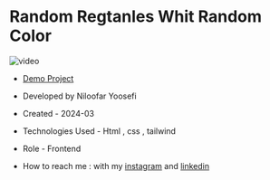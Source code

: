 # Random Regtanles Whit Random Color


![video](https://github.com/niloufar-yousefi/random-regtangles/assets/156951582/e2cab3d3-b2db-418d-bc05-a3e2d9ba3dd5)

- [Demo Project](https://niloufar-yousefi.github.io/random-regtangles/)

- Developed by Niloofar Yoosefi

- Created - 2024-03

- Technologies Used - Html , css , tailwind 


- Role - Frontend

- How to reach me : with my [instagram](https://github.com/niloufar-yousefi) and [linkedin](https://www.linkedin.com/in/niloofar-yoosefikhorram-242742143/)







